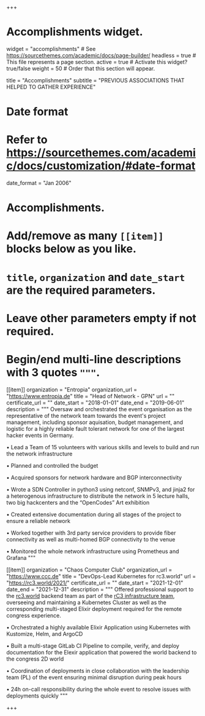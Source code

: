 +++
# Accomplishments widget.
widget = "accomplishments"  # See https://sourcethemes.com/academic/docs/page-builder/
headless = true  # This file represents a page section.
active = true  # Activate this widget? true/false
weight = 50  # Order that this section will appear.

title = "Accomplish&shy;ments"
subtitle = "PREVIOUS ASSOCIATIONS THAT HELPED TO GATHER EXPERIENCE"

# Date format
#   Refer to https://sourcethemes.com/academic/docs/customization/#date-format
date_format = "Jan 2006"

# Accomplishments.
#   Add/remove as many `[[item]]` blocks below as you like.
#   `title`, `organization` and `date_start` are the required parameters.
#   Leave other parameters empty if not required.
#   Begin/end multi-line descriptions with 3 quotes `"""`.

[[item]]
  organization = "Entropia"
  organization_url = "https://www.entropia.de"
  title = "Head of Network - GPN"
  url = ""
  certificate_url = ""
  date_start = "2018-01-01"
  date_end = "2019-06-01"
  description = """
  Oversaw and orchestrated the event organisation as the representative of the network team towards the event's project management, including sponsor aquisation, budget management, and logistic for a highly reliable fault tolerant network for one of the largest hacker events in Germany.
  
  • Lead a Team of 15 volunteers with various skills and levels to build and run the network infrastructure
  
  • Planned and controlled the budget
  
  • Acquired sponsors for network hardware and BGP interconnectivity
  
  • Wrote a SDN Controller in python3 using netconf, SNMPv3, and jinja2 for a heterogenous infrastructure to distribute the network in 5 lecture halls, two big hackcenters and the “OpenCodes” Art exhibition
  
  • Created extensive documentation during all stages of the project to ensure a reliable network
  
  • Worked together with 3rd party service providers to provide fiber connectivity as well as multi-homed BGP connectivity to the venue
  
  • Monitored the whole network infrastructure using Prometheus and Grafana
  """

[[item]]
  organization = "Chaos Computer Club"
  organization_url = "https://www.ccc.de"
  title = "DevOps-Lead Kubernetes for rc3.world"
  url = "https://rc3.world/2021/"
  certificate_url = ""
  date_start = "2021-12-01"
  date_end = "2021-12-31"
  description = """
  Offered professional support to the [rc3.world](https://rc3.world/2021/world) backend team as part of the [rC3 infrastructure team](https://infra.rc3.world), overseeing and maintaining a Kubernetes Cluster as well as the corresponding multi-staged Elixir deployment required for the remote congress experience.
  
  • Orchestrated a highly available Elixir Application using Kubernetes with Kustomize, Helm, and ArgoCD

  • Built a multi-stage GitLab CI Pipeline to compile, verify, and deploy documentation for the Elexir application that powered the world backend to the congress 2D world

  • Coordination of deployments in close collaboration with the leadership team (PL) of the event ensuring minimal disruption during peak hours

  • 24h on-call responsibility during the whole event to resolve issues with deployments quickly
  """

+++
